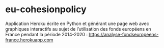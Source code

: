 # eu-cohesionpolicy
Application Heroku écrite en Python et générant une page web avec graphiques interactifs au sujet de l’utilisation des fonds européens en France pendant la période 2014-2020 : https://analyse-fondseuropeens-france.herokuapp.com
